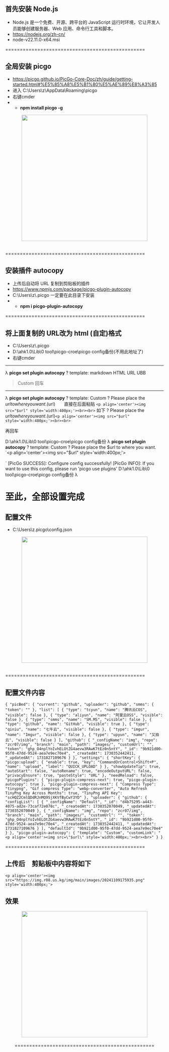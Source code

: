 ## 首先安装 Node.js
- Node.js 是一个免费、开源、跨平台的 JavaScript 运行时环境，它让开发人员能够创建服务器、Web 应用、命令行工具和脚本。
- https://nodejs.org/zh-cn/
- node-v22.11.0-x64.msi

================================================

## 全局安装 picgo
- https://picgo.github.io/PicGo-Core-Doc/zh/guide/getting-started.html#%E5%85%A8%E5%B1%80%E5%AE%89%E8%A3%85
- 进入    C:\Users\z\AppData\Roaming\picgo
- 右键cmder
- - **npm install picgo -g**

<p align='center'><img src="https://img.r08.us.kg/img/main/images/20241117122231.png" style='width:400px;'><br><br>

================================================

## 安装插件 autocopy
- 上传后自动将 URL 复制到剪贴板的插件
- https://www.npmjs.com/package/picgo-plugin-autocopy
- C:\Users\z\\.picgo  一定要在此目录下安装
- - **npm i picgo-plugin-autocopy**

================================================

## 将上面复制的 URL改为 html  (自定)格式
- C:\Users\z\\.picgo
- D:\ahk1.0\Lib\0 tool\picgo-croe\picgo   config备份(不用此地址了)
- 右键cmder

---------------------------------------------------

λ        **picgo set plugin autocopy**
? template:
  markdown
  HTML
  URL
  UBB
> Custom  回车
----------------------------------------------------

λ         **picgo set plugin autocopy**
? template: Custom
? Please place the $url to where you want. ($url)　　直接在后面粘贴
`<p align='center'><img src="$url" style='width:400px;'><br><br>`
如下
? Please place the $url to where you want. ($url)`<p align='center'><img src="$url" style='width:400px;'><br><br>`

再回车

D:\ahk1.0\Lib\0 tool\picgo-croe\picgo   config备份
λ **picgo set plugin autocopy**
? template: Custom
? Please place the $url to where you want. `<p align='center'><img src="$url" style='width:400px;'><br><br>`
[PicGo SUCCESS]: Configure config successfully!
[PicGo INFO]: If you want to use this config, please run 'picgo use plugins'
D:\ahk1.0\Lib\0 tool\picgo-croe\picgo   config备份
λ

至此，全部设置完成
================================================

## 配置文件
- C:\Users\z\.picgo\config.json

<p align='center'><img src="https://img.r08.us.kg/img/main/images/20241117122421.png" style='width:400px;'><br><br>

================================================

## 配置文件内容

`{
  "picBed": {
    "current": "github",
    "uploader": "github",
    "smms": {
      "token": ""
    },
    "list": [
      {
        "type": "tcyun",
        "name": "腾讯云COS",
        "visible": false
      },
      {
        "type": "aliyun",
        "name": "阿里云OSS",
        "visible": false
      },
      {
        "type": "smms",
        "name": "SM.MS",
        "visible": false
      },
      {
        "type": "github",
        "name": "GitHub",
        "visible": true
      },
      {
        "type": "qiniu",
        "name": "七牛云",
        "visible": false
      },
      {
        "type": "imgur",
        "name": "Imgur",
        "visible": false
      },
      {
        "type": "upyun",
        "name": "又拍云",
        "visible": false
      }
    ],
    "github": {
      "_configName": "img",
      "repo": "zcr07/img",
      "branch": "main",
      "path": "images/",
      "customUrl": "",
      "token": "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",
      "_id": "9b921d00-95f0-47dd-9524-aea7e9ec70e4",
      "_createdAt": 1730352442411,
      "_updatedAt": 1731827109676
    }
  },
  "settings": {
    "shortKey": {
      "picgo:upload": {
        "enable": true,
        "key": "CommandOrControl+Shift+P",
        "name": "upload",
        "label": "QUICK_UPLOAD"
      }
    },
    "showUpdateTip": true,
    "autoStart": false,
    "autoRename": true,
    "encodeOutputURL": false,
    "privacyEnsure": true,
    "pasteStyle": "URL"
  },
  "needReload": false,
  "picgoPlugins": {
    "picgo-plugin-compress-next": true,
    "picgo-plugin-autocopy": true
  },
  "picgo-plugin-compress-next": {
    "Compress Type": "tinypng",
    "Gif compress Type": "webp-converter",
    "Auto Refresh TinyPng Key Across Months": true,
    "TinyPng API Key": "scHQZ2CmlQDdRJnMQ9SjXKVfByCwY3YD"
  },
  "uploader": {
    "github": {
      "configList": [
        {
          "_configName": "Default",
          "_id": "d4b75295-a443-4075-ad2e-73caf72e078c",
          "_createdAt": 1730352070049,
          "_updatedAt": 1730352070049
        },
        {
          "_configName": "img",
          "repo": "zcr07/img",
          "branch": "main",
          "path": "images/",
          "customUrl": "",
          "token": "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",
          "_id": "9b921d00-95f0-47dd-9524-aea7e9ec70e4",
          "_createdAt": 1730352442411,
          "_updatedAt": 1731827109676
        }
      ],
      "defaultId": "9b921d00-95f0-47dd-9524-aea7e9ec70e4"
    }
  },
  "picgo-plugin-autocopy": {
    "template": "Custom",
    "customLink": "<p align='center'><img src=\"$url\" style='width:400px;'><br><br>"
  }
}`

================================================

## 上传后　剪贴板中内容将如下
`<p align='center'><img src="https://img.r08.us.kg/img/main/images/20241109175935.png" style='width:400px;'>`

## 效果
<p align='center'><img src="https://img.r08.us.kg/img/main/images/20241109175935.png" style='width:400px;'><br><br>
================================================